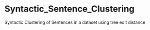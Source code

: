 # Syntactic_Sentence_Clustering
Syntactic Clustering of Sentences in a dataset using tree edit distance
